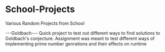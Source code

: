 # School-Projects
Various Random Projects from School

---Goldbach---
Quick project to test out different ways to find solutions to Goldbach's conjecture.
Assignment was meant to test different ways of implementing prime number genrations and their effects on runtime
